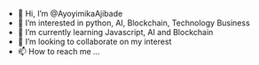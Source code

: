 - 👋 Hi, I’m @AyoyimikaAjibade
- 👀 I’m interested in python, AI, Blockchain, Technology Business
- 🌱 I’m currently learning Javascript, AI and Blockchain
- 💞️ I’m looking to collaborate on my interest
- 📫 How to reach me ...

<!---
AyoyimikaAjibade/AyoyimikaAjibade is a ✨ special ✨ repository because its `README.md` (this file) appears on your GitHub profile.
You can click the Preview link to take a look at your changes.
--->
